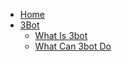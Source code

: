 * [Home](/)
* [3Bot](3bot.md)
  * [What Is 3bot](about.md)
  * [What Can 3bot Do](what_can_3bot_do.md)